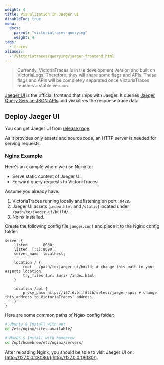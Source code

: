 ```yaml
---
weight: 4
title: Visualization in Jaeger UI
disableToc: true
menu:
  docs:
    parent: "victoriatraces-querying"
    weight: 4
tags:
  - traces
aliases:
  - /victoriatraces/querying/jaeger-frontend.html
---
```


> Currently, VictoriaTraces is in the development version and built on VictoriaLogs. Therefore, they will share some flags and APIs. These flags and APIs will be completely separated once VictoriaTraces reaches a stable version.

[Jaeger UI](https://github.com/jaegertracing/jaeger-ui) is the official frontend that ships with Jaeger. It queries [Jaeger Query Service JSON APIs](https://www.jaegertracing.io/docs/2.6/apis/#internal-http-json)
and visualizes the response trace data.

## Deploy Jaeger UI

You can get Jaeger UI from [release page](https://github.com/jaegertracing/jaeger-ui/releases/tag/v1.70.0). 

As it provides only assets and source code, an HTTP server is needed for serving requests. 

### Nginx Example

Here's an example where we use Nginx to:
- Serve static content of Jaeger UI.
- Forward query requests to VictoriaTraces.

Assume you already have:
1. VictoriaTraces running locally and listening on port `:9428`.
2. Jaeger UI assets (`index.html` and `/static`) located under `/path/to/jaeger-ui/build/`.
3. Nginx Installed.

Create the following config file `jaeger.conf` and place it to the Nginx config folder:

```
server {
    listen       8080;
    listen  [::]:8080;
    server_name  localhost;

    location / {
        root   /path/to/jaeger-ui/build; # change this path to your asserts location.
        try_files $uri $uri/ /index.html;
    }

    location /api {
        proxy_pass http://127.0.0.1:9428/select/jaeger/api; # change this address to VictoriaTraces' address.
    }
}
```

Here are some common paths of Nginx config folder:
```sh
# Ubuntu & Install with apt
cd /etc/nginx/sites-available/

# MacOS & Install with homebrew
cd /opt/homebrew/etc/nginx/servers/
```

After reloading Nginx, you should be able to visit Jaeger UI on: [http://127.0.0.1:8080/](http://127.0.0.1:8080/).